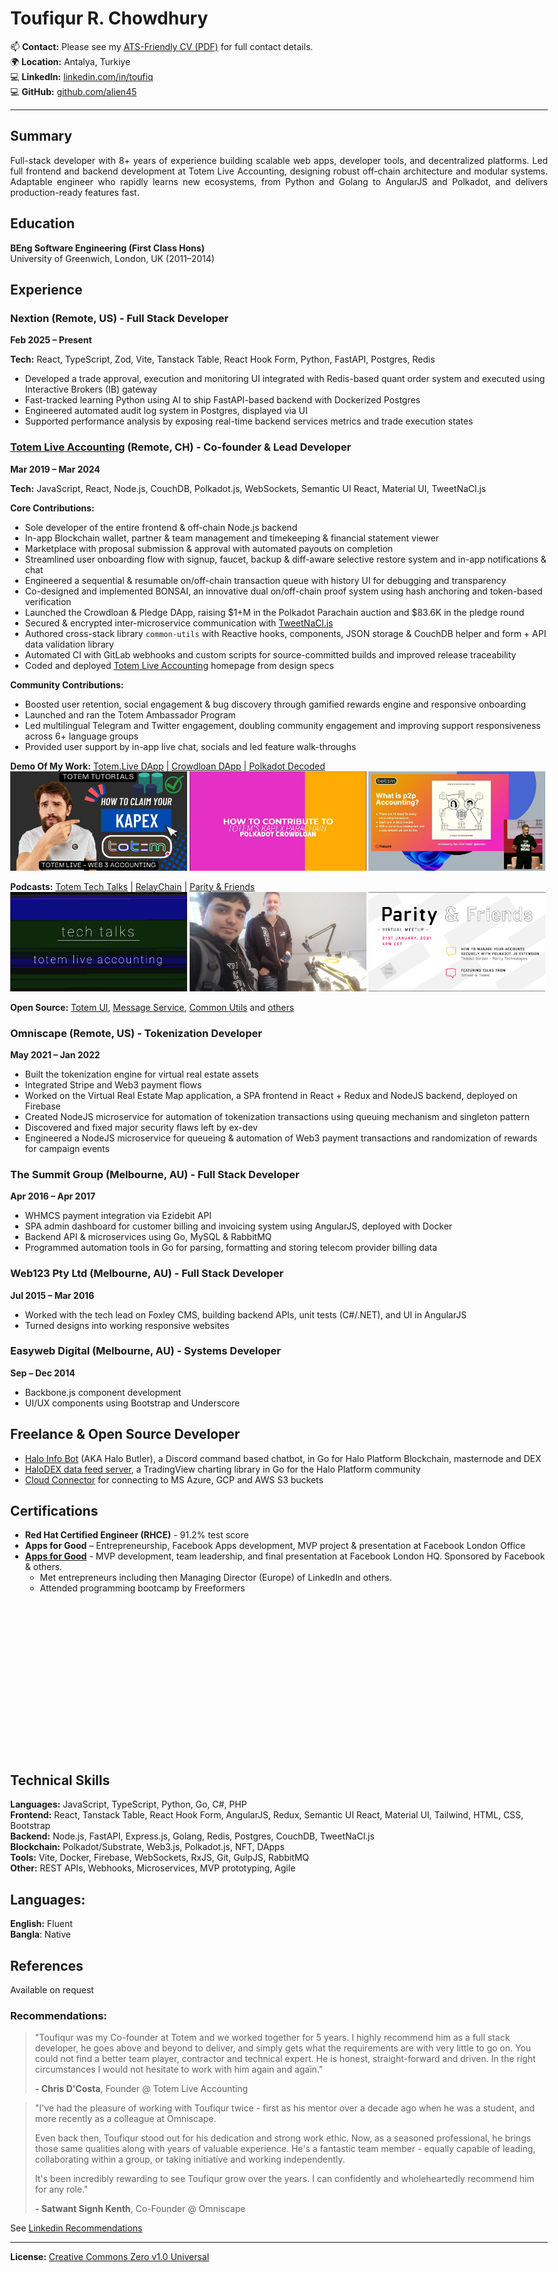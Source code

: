<!-- PDF-IGNORE-START -->
<!-- Header block will be replaced by PDF generation script (.github/scripts/md_to_pdf.py). Make sure to keep both the script and this file update to date with contact details -->
# Toufiqur R. Chowdhury
  
📫 **Contact:** Please see my [ATS-Friendly CV (PDF)](https://alien45.github.io/cv/Toufiqur_Chowdhury_CV.pdf) for full contact details.  
🌍 **Location:** Antalya, Turkiye  
💻 **LinkedIn:** [linkedin.com/in/toufiq](https://linkedin.com/in/toufiq)  
💻 **GitHub:** [github.com/alien45](https://github.com/alien45)  
<!-- PDF-IGNORE-END -->

---

## Summary

<p style="text-align: justify;">
Full-stack developer with 8+ years of experience building scalable web apps, developer tools, and decentralized platforms. Led full frontend and backend development at Totem Live Accounting, designing robust off-chain architecture and modular systems. Adaptable engineer who rapidly learns new ecosystems, from Python and Golang to AngularJS and Polkadot, and delivers production-ready features fast.
</p>  


## Education  

**BEng Software Engineering (First Class Hons)**  
University of Greenwich, London, UK (2011–2014)  


## Experience  

### Nextion (Remote, US) - Full Stack Developer  

**Feb 2025 – Present**  

**Tech:** React, TypeScript, Zod, Vite, Tanstack Table, React Hook Form, Python, FastAPI, Postgres, Redis  

- Developed a trade approval, execution and monitoring UI integrated with Redis-based quant order system and executed using Interactive Brokers (IB) gateway  
- Fast-tracked learning Python using AI to ship FastAPI-based backend with Dockerized Postgres  
- Engineered automated audit log system in Postgres, displayed via UI  
- Supported performance analysis by exposing real-time backend services metrics and trade execution states  


### [Totem Live Accounting](https://totemaccounting.com) (Remote, CH) - Co-founder & Lead Developer  

**Mar 2019 – Mar 2024**  

**Tech:** JavaScript, React, Node.js, CouchDB, Polkadot.js, WebSockets, Semantic UI React, Material UI, TweetNaCl.js  

**Core Contributions:**  

- Sole developer of the entire frontend & off-chain Node.js backend  <!-- - Produced full SPA with modules like:   -->
- In-app Blockchain wallet, partner & team management and timekeeping & financial statement viewer  
- Marketplace with proposal submission & approval with automated payouts on completion  
- Streamlined user onboarding flow with signup, faucet, backup & diff-aware selective restore system and in-app notifications & chat 
- Engineered a sequential & resumable on/off-chain transaction queue with history UI for debugging and transparency  
- Co-designed and implemented <a title="Blockchainization of NoSQL Storage Authorization & Identification. In other words, a decentralized 2 Factor Authentication mechanism with full control over exactly what is being done/stored.">BONSAI</a>, an innovative dual on/off-chain proof system using hash anchoring and token-based verification  
- Launched the Crowdloan & Pledge DApp, raising $1+M in the Polkadot Parachain auction and $83.6K in the pledge round  
- Secured & encrypted inter-microservice communication with [TweetNaCl.js](https://tweetnacl.js.org)  
- Authored cross-stack library `common-utils` with Reactive hooks, components, JSON storage & CouchDB helper and form + API data validation library  
- Automated CI with GitLab webhooks and custom scripts for source-committed builds and improved release traceability  
- Coded and deployed [Totem Live Accounting](https://totemaccounting.com/) homepage from design specs  
  
**Community Contributions:**  

- Boosted user retention, social engagement & bug discovery through gamified rewards engine and responsive onboarding  
- Launched and ran the Totem Ambassador Program  
- Led multilingual Telegram and Twitter engagement, doubling community engagement and improving support responsiveness across 6+ language groups  
- Provided user support by in-app live chat, socials and led feature walk-throughs  
 
**Demo Of My Work:**
[Totem.Live DApp](https://youtube.com/watch?v=29rViB0SFhA) | 
[Crowdloan DApp](https://www.youtube.com/watch?v=qBLskkm0iDk&t=61s) | 
[Polkadot Decoded](https://www.youtube.com/watch?v=FzqX41_ga2I&t=580s)  <!-- PDF-IGNORE-START -->  
<a
  class="inline-block width-33p video"
  href="https://youtube.com/watch?v=29rViB0SFhA"
  title="A walk-through tutorial of some of the core features of Totem UI DApp while demoing the rewards claim process.">
  <img src="assets/totem/kapex-claim-howto-thumb.jpg" />
</a>
<a
  class="inline-block width-33p video"
  href="https://www.youtube.com/watch?v=qBLskkm0iDk&t=61s"
  title="Walk-through of how to contribute to the Totem Crowdloan on the Polkadot Relaychain.">
  <img src="assets/totem/crowdloan-how-to-thumb.jpg" />
</a>
<a
  class="inline-block width-33p video"
  href="https://www.youtube.com/watch?v=FzqX41_ga2I&t=580s"
  title="Totem founder Chris D'Costa gave a talk and demoed onboarding, tasks module, financial statement and on-chain live accounting engine in-action at the Polkadot Decoded 2022, New York.">
  <img src="assets/totem/decoded2022-presentation-thumb.jpg" />
</a>
<br />

<!-- PDF-IGNORE-END -->
**Podcasts:** 
[Totem Tech Talks](https://www.youtube.com/@totemliveaccounting1312/search?query=tech%20talks) | 
[RelayChain](https://www.youtube.com/watch?v=ceTPR3oY5RA) | 
[Parity & Friends](https://www.youtube.com/live/pryr8DmVMlM?si=sKsGoO7CnRgpJ6mw&t=3080)  <!-- PDF-IGNORE-START -->  
<a class="inline-block width-33p video" href="https://www.youtube.com/watch?v=ceTPR3oY5RA">
  <img src="assets/totem/tech-talks-thumb.jpg" />
</a>
<a class="inline-block width-33p video" href="https://www.youtube.com/watch?v=ceTPR3oY5RA">
  <img src="assets/totem/RelayChain-podcast-IMG_20191205_112955.jpg" />
</a>
<a
  class="inline-block width-33p video"
  href="https://www.youtube.com/live/pryr8DmVMlM?si=sKsGoO7CnRgpJ6mw&t=3080"
  title="Totem founder Chris D'Costa demoing the tasks module, financial statement and on-chain accounting engine at the Parity & Friends podcast">
  <img src="assets/totem/parity-and-friends-thumb.jpg" />
</a>
<br />

<!-- PDF-IGNORE-END -->
**Open Source:** 
 [Totem UI](https://github.com/totem-tech/totem-ui), 
 [Message Service](https://github.com/totem-tech/totem-message-service), 
 [Common Utils](https://github.com/totem-tech/common-utils)
 and [others](https://github.com/totem-tech)  


### Omniscape (Remote, US) - Tokenization Developer  

**May 2021 – Jan 2022**  

- Built the tokenization engine for virtual real estate assets  
- Integrated Stripe and Web3 payment flows  
- Worked on the Virtual Real Estate Map application, a SPA frontend in React + Redux and NodeJS backend, deployed on Firebase  
- Created NodeJS microservice for automation of tokenization transactions using queuing mechanism and singleton pattern  
- Discovered and fixed major security flaws left by ex-dev  
- Engineered a NodeJS microservice for queueing & automation of Web3 payment transactions and randomization of rewards for campaign events   


### The Summit Group (Melbourne, AU) - Full Stack Developer  

**Apr 2016 – Apr 2017**  

- WHMCS payment integration via Ezidebit API  
- SPA admin dashboard for customer billing and invoicing system using AngularJS, deployed with Docker  
- Backend API & microservices using Go, MySQL & RabbitMQ  
- Programmed automation tools in Go for parsing, formatting and storing telecom provider billing data  


### Web123 Pty Ltd (Melbourne, AU) - Full Stack Developer  

**Jul 2015 – Mar 2016**  

- Worked with the tech lead on <a title="A WYSIWYG CMS designed to make delivering websites easier for designers and developers.">Foxley CMS</a>, building backend APIs, unit tests (C#/.NET), and UI in AngularJS  
- Turned designs into working responsive websites  


### Easyweb Digital (Melbourne, AU) - Systems Developer  

**Sep – Dec 2014**  

- Backbone.js component development  
- UI/UX components using Bootstrap and Underscore  


## Freelance & Open Source Developer  

- [Halo Info Bot](https://github.com/alien45/halo-info-bot) (AKA Halo Butler), a Discord command based chatbot, in Go for Halo Platform Blockchain, masternode and DEX  
- [HaloDEX data feed server](https://github.com/alien45/halodex-chart-feed), a TradingView charting library in Go for the Halo Platform community  
- [Cloud Connector](https://github.com/alien45/cloud-connector) for connecting to MS Azure, GCP and AWS S3 buckets 


## Certifications  

- **Red Hat Certified Engineer (RHCE)** - 91.2% test score  
- **Apps for Good** – Entrepreneurship, Facebook Apps development, MVP project & presentation at Facebook London Office  
- **[Apps for Good](https://www.appsforgood.org/)** - MVP development, team leadership, and final presentation at Facebook London HQ. Sponsored by Facebook & others.<!-- PDF-IGNORE-START -->
  - Met entrepreneurs including then Managing Director (Europe) of LinkedIn and others.
  - Attended programming bootcamp by Freeformers

<div
  class="inline-block width-33p gallery-image-bg"
  style="background-image: url('assets/appsforgood.org/2012-07-18_13.06.47.jpg')"
  title="Group photo infront of the famous Facebook Wall at Facebook London HQ"
></div>
<div
  class="inline-block width-33p gallery-image-bg"
  style="background-image: url('assets/appsforgood.org/2012-07-18_19.09.00.jpg');"
  title="Team photo at Facebook London HQ after presentation"
></div>
<div
  class="inline-block width-33p gallery-image-bg"
  style="background-image: url('assets/appsforgood.org/2012-07-21.jpg');"
  title="At Freeformers Bootcamp"
></div>
<!-- PDF-IGNORE-END -->


## Technical Skills  

**Languages:** JavaScript, TypeScript, Python, Go, C#, PHP    
**Frontend:** React, Tanstack Table, React Hook Form, AngularJS, Redux, Semantic UI React, Material UI, Tailwind, HTML, CSS, Bootstrap  
**Backend:** Node.js, FastAPI, Express.js, Golang, Redis, Postgres, CouchDB, TweetNaCl.js  
**Blockchain:** Polkadot/Substrate, Web3.js, Polkadot.js, NFT, DApps  
**Tools:** Vite, Docker, Firebase, WebSockets, RxJS, Git, GulpJS, RabbitMQ  
**Other:** REST APIs, Webhooks, Microservices, MVP prototyping, Agile  


<!-- PDF-IGNORE-START -->
<!-- Languages and References on PDF will be taken from the pdf_footer.md file-->
## Languages:  
**English:** Fluent  
**Bangla**: Native  


## References  
Available on request  

<!-- PDF-IGNORE-START -->
### Recommendations:

> "Toufiqur was my Co-founder at Totem and we worked together for 5 years. I highly recommend him as a full stack developer, he goes above and beyond to deliver, and simply gets what the requirements are with very little to go on. You could not find a better team player, contractor and technical expert. He is honest, straight-forward and driven. In the right circumstances I would not hesitate to work with him again and again."
> 
> **- Chris D'Costa**, Founder @ Totem Live Accounting

> "I've had the pleasure of working with Toufiqur twice - first as his mentor over a decade ago when he was a student, and more recently as a colleague at Omniscape.
>
>Even back then, Toufiqur stood out for his dedication and strong work ethic. Now, as a seasoned professional, he brings those same qualities along with years of valuable experience. He's a fantastic team member - equally capable of leading, collaborating within a group, or taking initiative and working independently.
>
>It's been incredibly rewarding to see Toufiqur grow over the years. I can confidently and wholeheartedly recommend him for any role."
> 
> **- Satwant Signh Kenth**, Co-Founder @ Omniscape
<!-- PDF-IGNORE-START -->

See [Linkedin Recommendations](https://linkedin.com/in/toufiq)  

---
**License:** [Creative Commons Zero v1.0 Universal](https://alien45.github.io/cv/LICENSE)

<!-- padding for GitHub only -->
<style>
  body {
    padding-left: 10px;
    padding-right: 10px;
    max-width: 900px;
    margin: auto;
  }

  .markdown-body h1 {
    border: none;
    margin-bottom: 0;
  }

  .inline-block { display: inline-block}

  .width-33p { width: calc( 33% - 1px ); }

  .gallery-image-bg {
    background-repeat: no-repeat;
    background-position: center;
    background-size: cover;
    min-height: 240px;
  }

  .video { position: relative; }
  .video::before {
    content: '';
    display: block;
    position: absolute;
    top: 0;
    left: 0;
    width: 100%;
    height: 100%;
    background: url(assets/play-icon.png) center center no-repeat;
  }
  @media (min-width: 601px) {
    body {
      padding-left: 50px;
      padding-right: 50px;
    }
    .video:not(:hover)::before { display: none; }
  }

  @media (max-width: 600px) {
    .gallery-image-bg { min-width: 100% }
    .video {
      display: block;
      min-width: 100%;
    }
  }
 </style>
<!-- PDF-IGNORE-END -->  
